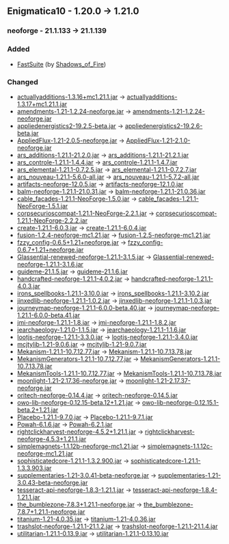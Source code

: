 ## Enigmatica10 - 1.20.0 -> 1.21.0

### neoforge - 21.1.133 -> 21.1.139

### Added

  * [FastSuite](https://www.curseforge.com/minecraft/mc-mods/fastsuite) (by [Shadows_of_Fire](https://www.curseforge.com/members/Shadows_of_Fire/projects))

### Changed

  * [actuallyadditions-1.3.16+mc1.21.1.jar](https://www.curseforge.com/minecraft/mc-mods/actually-additions/files/6279918) -> [actuallyadditions-1.3.17+mc1.21.1.jar](https://www.curseforge.com/minecraft/mc-mods/actually-additions/files/6329770)
  * [amendments-1.21-1.2.24-neoforge.jar](https://www.curseforge.com/minecraft/mc-mods/amendments/files/6258329) -> [amendments-1.21-1.2.24-neoforge.jar](https://www.curseforge.com/minecraft/mc-mods/amendments/files/6332372)
  * [appliedenergistics2-19.2.5-beta.jar](https://www.curseforge.com/minecraft/mc-mods/applied-energistics-2/files/6237438) -> [appliedenergistics2-19.2.6-beta.jar](https://www.curseforge.com/minecraft/mc-mods/applied-energistics-2/files/6323510)
  * [AppliedFlux-1.21-2.0.5-neoforge.jar](https://www.curseforge.com/minecraft/mc-mods/applied-flux/files/6217144) -> [AppliedFlux-1.21-2.1.0-neoforge.jar](https://www.curseforge.com/minecraft/mc-mods/applied-flux/files/6328167)
  * [ars_additions-1.21.1-21.2.0.jar](https://www.curseforge.com/minecraft/mc-mods/ars-additions/files/6281502) -> [ars_additions-1.21.1-21.2.1.jar](https://www.curseforge.com/minecraft/mc-mods/ars-additions/files/6313750)
  * [ars_controle-1.21.1-1.4.4.jar](https://www.curseforge.com/minecraft/mc-mods/ars-controle/files/6173250) -> [ars_controle-1.21.1-1.4.7.jar](https://www.curseforge.com/minecraft/mc-mods/ars-controle/files/6334137)
  * [ars_elemental-1.21.1-0.7.2.5.jar](https://www.curseforge.com/minecraft/mc-mods/ars-elemental/files/6302725) -> [ars_elemental-1.21.1-0.7.2.7.jar](https://www.curseforge.com/minecraft/mc-mods/ars-elemental/files/6330933)
  * [ars_nouveau-1.21.1-5.6.0-all.jar](https://www.curseforge.com/minecraft/mc-mods/ars-nouveau/files/6286951) -> [ars_nouveau-1.21.1-5.7.2-all.jar](https://www.curseforge.com/minecraft/mc-mods/ars-nouveau/files/6333245)
  * [artifacts-neoforge-12.0.5.jar](https://www.curseforge.com/minecraft/mc-mods/artifacts/files/5624722) -> [artifacts-neoforge-12.1.0.jar](https://www.curseforge.com/minecraft/mc-mods/artifacts/files/6321686)
  * [balm-neoforge-1.21.1-21.0.31.jar](https://www.curseforge.com/minecraft/mc-mods/balm/files/6224887) -> [balm-neoforge-1.21.1-21.0.36.jar](https://www.curseforge.com/minecraft/mc-mods/balm/files/6338302)
  * [cable_facades-1.21.1-NeoForge-1.5.0.jar](https://www.curseforge.com/minecraft/mc-mods/cable-facades/files/6275728) -> [cable_facades-1.21.1-NeoForge-1.5.1.jar](https://www.curseforge.com/minecraft/mc-mods/cable-facades/files/6323048)
  * [corpsecurioscompat-1.21.1-NeoForge-2.2.1.jar](https://www.curseforge.com/minecraft/mc-mods/corpse-x-curios-api-compat/files/6235728) -> [corpsecurioscompat-1.21.1-NeoForge-2.2.2.jar](https://www.curseforge.com/minecraft/mc-mods/corpse-x-curios-api-compat/files/6327921)
  * [create-1.21.1-6.0.3.jar](https://www.curseforge.com/minecraft/mc-mods/create/files/6302730) -> [create-1.21.1-6.0.4.jar](https://www.curseforge.com/minecraft/mc-mods/create/files/6323264)
  * [fusion-1.2.4-neoforge-mc1.21.jar](https://www.curseforge.com/minecraft/mc-mods/fusion-connected-textures/files/6183288) -> [fusion-1.2.5-neoforge-mc1.21.jar](https://www.curseforge.com/minecraft/mc-mods/fusion-connected-textures/files/6316232)
  * [fzzy_config-0.6.5+1.21+neoforge.jar](https://www.curseforge.com/minecraft/mc-mods/fzzy-config/files/6272628) -> [fzzy_config-0.6.7+1.21+neoforge.jar](https://www.curseforge.com/minecraft/mc-mods/fzzy-config/files/6329676)
  * [Glassential-renewed-neoforge-1.21.1-3.1.5.jar](https://www.curseforge.com/minecraft/mc-mods/glassential-renewed/files/6083428) -> [Glassential-renewed-neoforge-1.21.1-3.1.6.jar](https://www.curseforge.com/minecraft/mc-mods/glassential-renewed/files/6335000)
  * [guideme-21.1.5.jar](https://www.curseforge.com/minecraft/mc-mods/guideme/files/6290339) -> [guideme-21.1.6.jar](https://www.curseforge.com/minecraft/mc-mods/guideme/files/6331224)
  * [handcrafted-neoforge-1.21.1-4.0.2.jar](https://www.curseforge.com/minecraft/mc-mods/handcrafted/files/5617252) -> [handcrafted-neoforge-1.21.1-4.0.3.jar](https://www.curseforge.com/minecraft/mc-mods/handcrafted/files/6330030)
  * [irons_spellbooks-1.21.1-3.10.0.jar](https://www.curseforge.com/minecraft/mc-mods/irons-spells-n-spellbooks/files/6308743) -> [irons_spellbooks-1.21.1-3.10.2.jar](https://www.curseforge.com/minecraft/mc-mods/irons-spells-n-spellbooks/files/6333294)
  * [jinxedlib-neoforge-1.21.1-1.0.2.jar](https://www.curseforge.com/minecraft/mc-mods/jinxedlib/files/6269067) -> [jinxedlib-neoforge-1.21.1-1.0.3.jar](https://www.curseforge.com/minecraft/mc-mods/jinxedlib/files/6332450)
  * [journeymap-neoforge-1.21.1-6.0.0-beta.40.jar](https://www.curseforge.com/minecraft/mc-mods/journeymap/files/6293771) -> [journeymap-neoforge-1.21.1-6.0.0-beta.41.jar](https://www.curseforge.com/minecraft/mc-mods/journeymap/files/6320218)
  * [jmi-neoforge-1.21.1-1.8.jar](https://www.curseforge.com/minecraft/mc-mods/journeymap-integration/files/6188709) -> [jmi-neoforge-1.21.1-1.8.2.jar](https://www.curseforge.com/minecraft/mc-mods/journeymap-integration/files/6335692)
  * [jearchaeology-1.21.0-1.1.5.jar](https://www.curseforge.com/minecraft/mc-mods/just-enough-archaeology/files/5712827) -> [jearchaeology-1.21.1-1.1.6.jar](https://www.curseforge.com/minecraft/mc-mods/just-enough-archaeology/files/6329637)
  * [lootjs-neoforge-1.21.1-3.3.0.jar](https://www.curseforge.com/minecraft/mc-mods/lootjs/files/6095994) -> [lootjs-neoforge-1.21.1-3.4.0.jar](https://www.curseforge.com/minecraft/mc-mods/lootjs/files/6329532)
  * [mcjtylib-1.21-9.0.6.jar](https://www.curseforge.com/minecraft/mc-mods/mcjtylib/files/6310515) -> [mcjtylib-1.21-9.0.7.jar](https://www.curseforge.com/minecraft/mc-mods/mcjtylib/files/6317998)
  * [Mekanism-1.21.1-10.7.12.77.jar](https://www.curseforge.com/minecraft/mc-mods/mekanism/files/6301273) -> [Mekanism-1.21.1-10.7.13.78.jar](https://www.curseforge.com/minecraft/mc-mods/mekanism/files/6327955)
  * [MekanismGenerators-1.21.1-10.7.12.77.jar](https://www.curseforge.com/minecraft/mc-mods/mekanism-generators/files/6301276) -> [MekanismGenerators-1.21.1-10.7.13.78.jar](https://www.curseforge.com/minecraft/mc-mods/mekanism-generators/files/6327958)
  * [MekanismTools-1.21.1-10.7.12.77.jar](https://www.curseforge.com/minecraft/mc-mods/mekanism-tools/files/6301277) -> [MekanismTools-1.21.1-10.7.13.78.jar](https://www.curseforge.com/minecraft/mc-mods/mekanism-tools/files/6327959)
  * [moonlight-1.21-2.17.36-neoforge.jar](https://www.curseforge.com/minecraft/mc-mods/selene/files/6302654) -> [moonlight-1.21-2.17.37-neoforge.jar](https://www.curseforge.com/minecraft/mc-mods/selene/files/6324921)
  * [oritech-neoforge-0.14.4.jar](https://www.curseforge.com/minecraft/mc-mods/oritech/files/6300493) -> [oritech-neoforge-0.14.5.jar](https://www.curseforge.com/minecraft/mc-mods/oritech/files/6332316)
  * [owo-lib-neoforge-0.12.15-beta.12+1.21.jar](https://www.curseforge.com/minecraft/mc-mods/owo-lib/files/5945693) -> [owo-lib-neoforge-0.12.15.1-beta.2+1.21.jar](https://www.curseforge.com/minecraft/mc-mods/owo-lib/files/6314117)
  * [Placebo-1.21.1-9.7.0.jar](https://www.curseforge.com/minecraft/mc-mods/placebo/files/6274181) -> [Placebo-1.21.1-9.7.1.jar](https://www.curseforge.com/minecraft/mc-mods/placebo/files/6337156)
  * [Powah-6.1.6.jar](https://www.curseforge.com/minecraft/mc-mods/powah-rearchitected/files/6143661) -> [Powah-6.2.1.jar](https://www.curseforge.com/minecraft/mc-mods/powah-rearchitected/files/6335577)
  * [rightclickharvest-neoforge-4.5.2+1.21.1.jar](https://www.curseforge.com/minecraft/mc-mods/rightclickharvest/files/6270750) -> [rightclickharvest-neoforge-4.5.3+1.21.1.jar](https://www.curseforge.com/minecraft/mc-mods/rightclickharvest/files/6326838)
  * [simplemagnets-1.1.12b-neoforge-mc1.21.jar](https://www.curseforge.com/minecraft/mc-mods/simple-magnets/files/5890867) -> [simplemagnets-1.1.12c-neoforge-mc1.21.jar](https://www.curseforge.com/minecraft/mc-mods/simple-magnets/files/6316527)
  * [sophisticatedcore-1.21.1-1.3.2.900.jar](https://www.curseforge.com/minecraft/mc-mods/sophisticated-core/files/6266804) -> [sophisticatedcore-1.21.1-1.3.3.903.jar](https://www.curseforge.com/minecraft/mc-mods/sophisticated-core/files/6317050)
  * [supplementaries-1.21-3.0.41-beta-neoforge.jar](https://www.curseforge.com/minecraft/mc-mods/supplementaries/files/6284266) -> [supplementaries-1.21-3.0.43-beta-neoforge.jar](https://www.curseforge.com/minecraft/mc-mods/supplementaries/files/6322237)
  * [tesseract-api-neoforge-1.8.3-1.21.1.jar](https://www.curseforge.com/minecraft/mc-mods/tesseract-api-neoforge/files/6294390) -> [tesseract-api-neoforge-1.8.4-1.21.1.jar](https://www.curseforge.com/minecraft/mc-mods/tesseract-api-neoforge/files/6316447)
  * [the_bumblezone-7.8.3+1.21.1-neoforge.jar](https://www.curseforge.com/minecraft/mc-mods/the-bumblezone-forge/files/6306793) -> [the_bumblezone-7.8.7+1.21.1-neoforge.jar](https://www.curseforge.com/minecraft/mc-mods/the-bumblezone-forge/files/6329622)
  * [titanium-1.21-4.0.35.jar](https://www.curseforge.com/minecraft/mc-mods/titanium/files/6308421) -> [titanium-1.21-4.0.36.jar](https://www.curseforge.com/minecraft/mc-mods/titanium/files/6337206)
  * [trashslot-neoforge-1.21.1-21.1.2.jar](https://www.curseforge.com/minecraft/mc-mods/trashslot/files/6077668) -> [trashslot-neoforge-1.21.1-21.1.4.jar](https://www.curseforge.com/minecraft/mc-mods/trashslot/files/6319145)
  * [utilitarian-1.21.1-0.13.9.jar](https://www.curseforge.com/minecraft/mc-mods/utilitarian/files/6276877) -> [utilitarian-1.21.1-0.13.10.jar](https://www.curseforge.com/minecraft/mc-mods/utilitarian/files/6312522)

